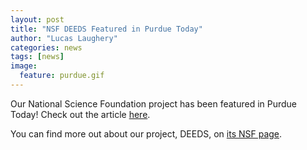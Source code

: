 ```yaml
---
layout: post
title: "NSF DEEDS Featured in Purdue Today"
author: "Lucas Laughery"
categories: news
tags: [news]
image:
  feature: purdue.gif
---
```

Our National Science Foundation project has been featured in Purdue Today!
Check out the article [here](https://www.itap.purdue.edu/newsroom/news/171011_DEEDS_Grant.html).

You can find more out about our project, DEEDS, on [its NSF page](https://www.nsf.gov/awardsearch/showAward?AWD_ID=1724728).

